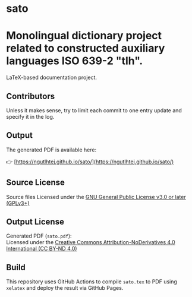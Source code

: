 # sato
# Monolingual dictionary project related to constructed auxiliary languages ISO 639-2 "tlh".

LaTeX-based documentation project.

## Contributors
Unless it makes sense, try to limit each commit to one entry update and specify it in the log.

## Output

The generated PDF is available here:

👉 [https://ngutlhtej.github.io/sato/](https://ngutlhtej.github.io/sato/)

## Source License

Source files
Licensed under the [GNU General Public License v3.0 or later (GPLv3+)](LICENSE)

## Output License

Generated PDF (`sato.pdf`):  
Licensed under the [Creative Commons Attribution-NoDerivatives 4.0 International (CC BY-ND 4.0)](LICENSE-PDF.txt)

## Build

This repository uses GitHub Actions to compile `sato.tex` to PDF using `xelatex` and deploy the result via GitHub Pages.
